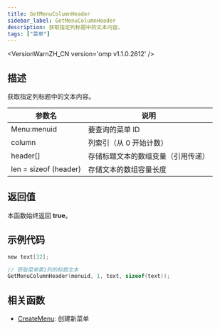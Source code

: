 ```yaml
---
title: GetMenuColumnHeader
sidebar_label: GetMenuColumnHeader
description: 获取指定列标题中的文本内容。
tags: ["菜单"]
---
```


<VersionWarnZH_CN version='omp v1.1.0.2612' />

## 描述

获取指定列标题中的文本内容。

| 参数名                | 说明                               |
| --------------------- | ---------------------------------- |
| Menu:menuid           | 要查询的菜单 ID                    |
| column                | 列索引（从 0 开始计数）            |
| header[]              | 存储标题文本的数组变量（引用传递） |
| len = sizeof (header) | 存储文本的数组容量长度             |

## 返回值

本函数始终返回 **true**。

## 示例代码

```c
new text[32];

// 获取菜单第1列的标题文本
GetMenuColumnHeader(menuid, 1, text, sizeof(text));
```

## 相关函数

- [CreateMenu](CreateMenu): 创建新菜单
